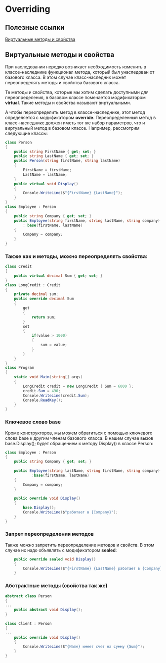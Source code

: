 # Overriding

## Полезные ссылки

[Виртуальные методы и свойства](https://metanit.com/sharp/tutorial/3.19.php)

## Виртуальные методы и свойства
При наследовании нередко возникает необходимость изменить в классе-наследнике функционал метода, который был унаследован от базового класса. В этом случае класс-наследник может переопределять методы и свойства базового класса.

Те методы и свойства, которые мы хотим сделать доступными для переопределения, в базовом классе помечается модификатором **virtual**. Такие методы и свойства называют виртуальными.

А чтобы переопределить метод в классе-наследнике, этот метод определяется с модификатором **override**. Переопределенный метод в класе-наследнике должен иметь тот же набор параметров, что и виртуальный метод в базовом классе.
Например, рассмотрим следующие классы:
```csharp
class Person
{
    public string FirstName { get; set; }
    public string LastName { get; set; }
    public Person(string firstName, string lastName)
    {
        FirstName = firstName;
        LastName = lastName;
    }
    public virtual void Display()
    {
        Console.WriteLine($"{FirstName} {LastName}");
    }
}
class Employee : Person
{
    public string Company { get; set; }
    public Employee(string firstName, string lastName, string company)
        : base(firstName, lastName)
    {
        Company = company;
    }
}
```
### Также как и методы, можно переопределять свойства:
```csharp
class Credit
{
    public virtual decimal Sum { get; set; }
}
class LongCredit : Credit
{
    private decimal sum;
    public override decimal Sum
    {
        get
        {
            return sum;
        }
        set
        {
            if(value > 1000)
            {
                sum = value;
            }
        }
    }
}
class Program
{
    static void Main(string[] args)
    {
        LongCredit credit = new LongCredit { Sum = 6000 };
        credit.Sum = 490;
        Console.WriteLine(credit.Sum);
        Console.ReadKey();
    }
}
```
### Ключевое слово base

Кроме конструкторов, мы можем обратиться с помощью ключевого слова base к другим членам базового класса. В нашем случае вызов base.Display(); будет обращением к методу Display() в классе Person:
```csharp
class Employee : Person
{
    public string Company { get; set; }
  
    public Employee(string lastName, string firstName, string company)
            :base(firstName, lastName)
    {
        Company = company;
    }
  
    public override void Display()
    {
        base.Display();
        Console.WriteLine($"работает в {Company}");
    }
}
```
### Запрет переопределения методов
Также можно запретить переопределение методов и свойств. В этом случае их надо объявлять с модификатором **sealed**:
```csharp
    public override sealed void Display()
    {
        Console.WriteLine($"{FirstName} {LastName} работает в {Company}");
    }
```
### Абстрактные методы (свойства так же)

```csharp
abstract class Person
{
...
    public abstract void Display();
}
 
class Client : Person
{
...
    public override void Display()
    {
        Console.WriteLine($"{Name} имеет счет на сумму {Sum}");
    }
}
```
